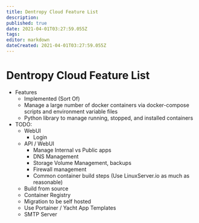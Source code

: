 ```yaml
---
title: Dentropy Cloud Feature List
description: 
published: true
date: 2021-04-01T03:27:59.055Z
tags: 
editor: markdown
dateCreated: 2021-04-01T03:27:59.055Z
---
```


# Dentropy Cloud Feature List

* Features
  * Implemented (Sort Of)
  * Manage a large number of docker containers via docker-compose scripts and environment variable files
  * Python library to manage running, stopped, and installed containers
* TODO:
  * WebUI
    * Login
  * API / WebUI
    * Manage Internal vs Public apps
    * DNS Management
    * Storage Volume Management, backups
    * Firewall management
    * Common container build steps (Use LinuxServer.io as much as reasonable)
  * Build from source
  * Container Registry
  * Migration to be self hosted
  * Use Portainer / Yacht App Templates
  * SMTP Server

